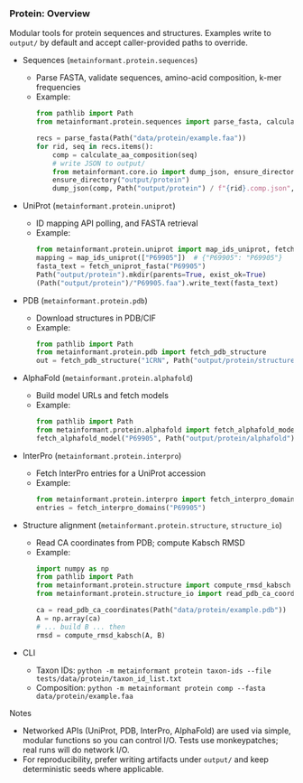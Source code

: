 ### Protein: Overview

Modular tools for protein sequences and structures. Examples write to `output/` by default and accept caller-provided paths to override.

- Sequences (`metainformant.protein.sequences`)
  - Parse FASTA, validate sequences, amino-acid composition, k-mer frequencies
  - Example:
    ```python
    from pathlib import Path
    from metainformant.protein.sequences import parse_fasta, calculate_aa_composition

    recs = parse_fasta(Path("data/protein/example.faa"))
    for rid, seq in recs.items():
        comp = calculate_aa_composition(seq)
        # write JSON to output/
        from metainformant.core.io import dump_json, ensure_directory
        ensure_directory("output/protein")
        dump_json(comp, Path("output/protein") / f"{rid}.comp.json", indent=2)
    ```

- UniProt (`metainformant.protein.uniprot`)
  - ID mapping API polling, and FASTA retrieval
  - Example:
    ```python
    from metainformant.protein.uniprot import map_ids_uniprot, fetch_uniprot_fasta
    mapping = map_ids_uniprot(["P69905"])  # {"P69905": "P69905"}
    fasta_text = fetch_uniprot_fasta("P69905")
    Path("output/protein").mkdir(parents=True, exist_ok=True)
    (Path("output/protein")/"P69905.faa").write_text(fasta_text)
    ```

- PDB (`metainformant.protein.pdb`)
  - Download structures in PDB/CIF
  - Example:
    ```python
    from pathlib import Path
    from metainformant.protein.pdb import fetch_pdb_structure
    out = fetch_pdb_structure("1CRN", Path("output/protein/structures"), fmt="pdb")
    ```

- AlphaFold (`metainformant.protein.alphafold`)
  - Build model URLs and fetch models
  - Example:
    ```python
    from pathlib import Path
    from metainformant.protein.alphafold import fetch_alphafold_model
    fetch_alphafold_model("P69905", Path("output/protein/alphafold"), version=4, fmt="pdb")
    ```

- InterPro (`metainformant.protein.interpro`)
  - Fetch InterPro entries for a UniProt accession
  - Example:
    ```python
    from metainformant.protein.interpro import fetch_interpro_domains
    entries = fetch_interpro_domains("P69905")
    ```

- Structure alignment (`metainformant.protein.structure`, `structure_io`)
  - Read CA coordinates from PDB; compute Kabsch RMSD
  - Example:
    ```python
    import numpy as np
    from pathlib import Path
    from metainformant.protein.structure import compute_rmsd_kabsch
    from metainformant.protein.structure_io import read_pdb_ca_coordinates

    ca = read_pdb_ca_coordinates(Path("data/protein/example.pdb"))
    A = np.array(ca)
    # ... build B ... then
    rmsd = compute_rmsd_kabsch(A, B)
    ```

- CLI
  - Taxon IDs: `python -m metainformant protein taxon-ids --file tests/data/protein/taxon_id_list.txt`
  - Composition: `python -m metainformant protein comp --fasta data/protein/example.faa`

Notes
- Networked APIs (UniProt, PDB, InterPro, AlphaFold) are used via simple, modular functions so you can control I/O. Tests use monkeypatches; real runs will do network I/O.
- For reproducibility, prefer writing artifacts under `output/` and keep deterministic seeds where applicable.


